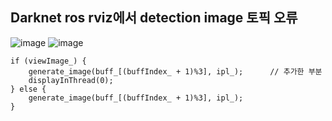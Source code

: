 ## Darknet ros rviz에서 detection image 토픽 오류
![image](https://user-images.githubusercontent.com/88171531/184043008-29af9afe-aa8b-41fd-87d1-152b6da27a92.png)
![image](https://user-images.githubusercontent.com/88171531/184043059-2dca79d0-8276-40f3-b779-b82befcd60d1.png)

```
if (viewImage_) {
    generate_image(buff_[(buffIndex_ + 1)%3], ipl_);      // 추가한 부분
    displayInThread(0);
} else {
    generate_image(buff_[(buffIndex_ + 1)%3], ipl_);
}
```
